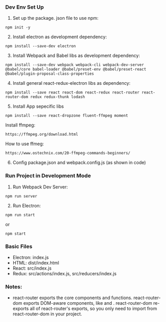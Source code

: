 ### Dev Env Set Up

1.  Set up the package. json file to use npm:

```
npm init -y
```

2.  Install electron as development dependency:

```
npm install --save-dev electron
```

3.  Install Webpack and Babel libs as development dependency:

```
npm install --save-dev webpack webpack-cli webpack-dev-server @babel/core babel-loader @babel/preset-env @babel/preset-react @babel/plugin-proposal-class-properties
```

4.  Install general react-redux-electron libs as dependency:

```
npm install --save react react-dom react-redux react-router react-router-dom redux redux-thunk lodash
```

5.  Install App sepecific libs

```
npm install --save react-dropzone fluent-ffmpeg moment
```

Install ffmpeg:

```
https://ffmpeg.org/download.html
```

How to use ffmeg:

```
https://www.ostechnix.com/20-ffmpeg-commands-beginners/
```

6. Config package.json and webpack.config.js (as shown in code)

### Run Project in Development Mode

1. Run Webpack Dev Server:

```
npm run server
```

2. Run Electron:

```
npm run start
```

or

```
npm start
```

### Basic Files

- Electron: index.js
- HTML: dist/index.html
- React: src/index.js
- Redux: src/actions/index.js, src/reducers/index.js

### Notes:

- react-router exports the core components and functions. react-router-dom exports DOM-aware components, like <Link> and <BrowserRouter>. react-router-dom re-exports all of react-router's exports, so you only need to import from react-router-dom in your project.

